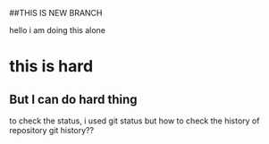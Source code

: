 ##THIS IS NEW BRANCH

hello i am doing this alone
# this is hard
## But I can do hard thing
to check the status, i used git status
but how to check the history of repository
git history??
